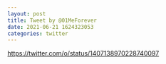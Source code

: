 ```yaml
--- 
layout: post 
title: Tweet by @01MeForever 
date: 2021-06-21 1624323053 
categories: twitter 
--- 
```

https://twitter.com/o/status/1407138970228740097